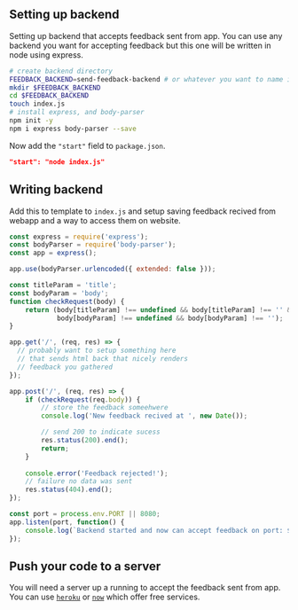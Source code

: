 ## Setting up backend

Setting up backend that accepts feedback sent from app.
You can use any backend you want for accepting feedback but this
one will be written in node using express.

```bash
# create backend directory
FEEDBACK_BACKEND=send-feedback-backend # or whatever you want to name it
mkdir $FEEDBACK_BACKEND
cd $FEEDBACK_BACKEND
touch index.js
# install express, and body-parser
npm init -y
npm i express body-parser --save
```

Now add the `"start"` field to `package.json`.
```json
"start": "node index.js"
```

## Writing backend

Add this to template to `index.js` and setup saving feedback recived from webapp and
a way to access them on website.
```javascript
const express = require('express');
const bodyParser = require('body-parser');
const app = express();

app.use(bodyParser.urlencoded({ extended: false }));

const titleParam = 'title';
const bodyParam = 'body';
function checkRequest(body) {
    return (body[titleParam] !== undefined && body[titleParam] !== '' &&
            body[bodyParam] !== undefined && body[bodyParam] !== '');
}

app.get('/', (req, res) => {
  // probably want to setup something here
  // that sends html back that nicely renders
  // feedback you gathered
});

app.post('/', (req, res) => {
    if (checkRequest(req.body)) {
        // store the feedback someehwere
        console.log('New feedback recived at ', new Date());

        // send 200 to indicate sucess
        res.status(200).end();
        return;
    }
    
    console.error('Feedback rejected!');
    // failure no data was sent
    res.status(404).end();
});

const port = process.env.PORT || 8080;
app.listen(port, function() {
    console.log(`Backend started and now can accept feedback on port: ${port}`);
});
```

## Push your code to a server

You will need a server up a running to accept the feedback sent from app.
You can use [`heroku`](https://www.heroku.com/) or [`now`](https://zeit.co/now) which
offer free services.
